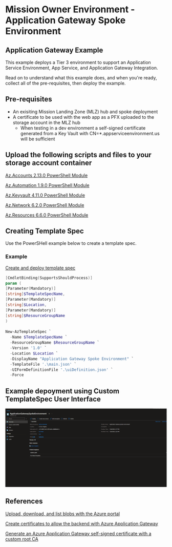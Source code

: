 # Mission Owner Environment - Application Gateway Spoke Environment #

## Application Gateway Example ##

This example deploys a Tier 3 environment to support an Application Service Environment, App Service, and Application Gateway Integration.

Read on to understand what this example does, and when you're ready, collect all of the pre-requisites, then deploy the example.

## Pre-requisites ##

- An exisiting Mission Landing Zone (MLZ) hub and spoke deployment
- A certificate to be used with the web app as a PFX uploaded to the storage account in the MLZ hub
  - When testing in a dev environment a self-signed certificate generated from a Key Vault with CN=*.appserviceenvironment.us will be sufficient

## Upload the following scripts and files to your storage account container ###

[Az.Accounts 2.13.0 PowerShell Module](https://www.powershellgallery.com/api/v2/package/Az.Accounts/2.13.0)

[Az.Automation 1.9.0 PowerShell Module](https://www.powershellgallery.com/api/v2/package/Az.Automation/1.9.0)

[Az.Keyvault 4.11.0 PowerShell Module](https://www.powershellgallery.com/api/v2/package/Az.Keyvault/4.11.0)

[Az.Network 6.2.0 PowerShell Module](https://www.powershellgallery.com/api/v2/package/Az.Network/6.2.0)

[Az.Resources 6.6.0 PowerShell Module](https://www.powershellgallery.com/api/v2/package/Az.Resources/6.6.0)

## Creating Template Spec ##

Use the PowerSHell example below to create a template spec.

### Example ###

[Create and deploy template spec](https://learn.microsoft.com/en-us/azure/azure-resource-manager/templates/quickstart-create-template-specs?tabs=azure-powershell)

```powershell
[CmdletBinding(SupportsShouldProcess)]
param (
[Parameter(Mandatory)]
[string]$TemplateSpecName,
[Parameter(Mandatory)]
[string]$Location,
[Parameter(Mandatory)]
[string]$ResourceGroupName
)

New-AzTemplateSpec `
  -Name $TemplateSpecName `
  -ResourceGroupName $ResourceGroupName `
  -Version '1.0' `
  -Location $Location `
  -DisplayName "Application Gateway Spoke Environment" `
  -TemplateFile '.\main.json' `
  -UIFormDefinitionFile '.\uiDefinition.json' `
  -Force
```

## Example depoyment using Custom TemplateSpec User Interface ##

![Alt text](images/mlzspoke.gif)

## References ##

[Upload, download, and list blobs with the Azure portal](https://learn.microsoft.com/en-us/azure/storage/blobs/storage-quickstart-blobs-portal)

[Create certificates to allow the backend with Azure Application Gateway](https://learn.microsoft.com/en-us/azure/application-gateway/certificates-for-backend-authentication)

[Generate an Azure Application Gateway self-signed certificate with a custom root CA](https://learn.microsoft.com/en-us/azure/application-gateway/self-signed-certificates)

